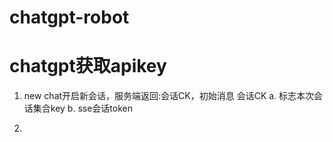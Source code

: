 # chatgpt-robot
# chatgpt获取apikey

1. new chat开启新会话，服务端返回:会话CK，初始消息
   会话CK a. 标志本次会话集合key
         b. sse会话token
        
2. 